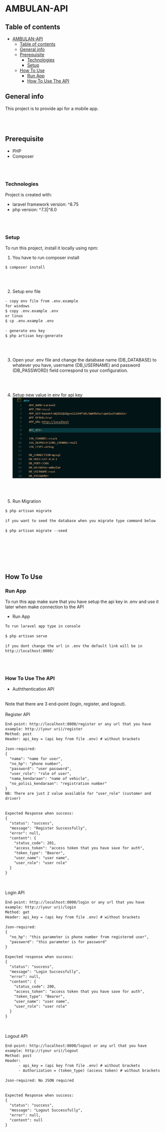 # AMBULAN-API
## Table of contents
- [AMBULAN-API](#ambulan-api)
  - [Table of contents](#table-of-contents)
  - [General info](#general-info)
  - [Prerequisite](#prerequisite)
    - [Technologies](#technologies)
    - [Setup](#setup)
  - [How To Use](#how-to-use)
    - [Run App](#run-app)
    - [How To Use The API](#how-to-use-the-api)

## General info
This project is to provide api for a mobile app.

<br/>
<br/>

## Prerequisite

* PHP
* Composer

<br/>
<br/>

	
### Technologies
Project is created with:
* laravel framework version: ^8.75
* php version: ^7.3|^8.0

<br/>
<br/>

	
### Setup
To run this project, install it locally using npm:

1. You have to run composer install
```
$ composer install
```

<br/>
<br/>


2. Setup env file

```
- copy env file from .env.example
for windows
$ copy .env.example .env
or linux
$ cp .env.example .env

- generate env key
$ php artisan key:generate
```

<br/>
<br/>


3. Open your .env file and change the database name (DB_DATABASE) to whatever you have, username (DB_USERNAME) and password (DB_PASSWORD) field correspond to your configuration.

<br/>
<br/>

4. Setup new value in env for api key
![Screenshot](/screenshot/screenshot.jpg)

<br/>
<br/>


5. Run Migration
```
$ php artisan migrate

if you want to seed the database when you migrate type command below

$ php artisan migrate --seed

```

<br/>
<br/>
<br/>
<br/>
<br/>


## How To Use

### Run App
To run this app make sure that you have setup the api key in .env and use it later when make connection to the API
<br>

* Run App
```
To run laravel app type in console

$ php artisan serve

if you dont change the url in .env the default link will be in http://localhost:8000/
```

<br>
<br>

### How To Use The API
* Auththentication API
<br>
Note that there are 3 end-point (login, register, and logout).

<br>
<br>
Register API

```
End-point: http://localhost:8000/register or any url that you have example: http://(your uri)/register
Method: post
Header: api_key = (api key from file .env) # without brackets

Json-required:
{
  "nama": "name for user",
  "no_hp": "phone number",
  "password": "user password",
  "user_role": "role of user", 
  "nama_kendaraan": "name of vehicle",
  "no_polisi_kendaraan": "registration number"
}
NB: There are just 2 value available for "user_role" (customer and driver) 


Expected Response when success:
{
  "status": "success",
  "message": "Register Successfully",
  "error": null,
  "content": {
    "status_code": 201,
    "access_token": "access token that you have save for auth",
    "token_type": "Bearer",
    "user_name": "user name",
    "user_role": "user role"
  }
}
```

<br>
<br>
Login API

```
End-point: http://localhost:8000/login or any url that you have example: http://(your uri)/login
Method: get
Header: api_key = (api key from file .env) # without brackets

Json-required:
{
  "no_hp": "this parameter is phone number from registered user", 
  "password": "this parameter is for password" 
}

Expected response when success:
{
  "status": "success",
  "message": "Login Successfully",
  "error": null,
  "content": {
    "status_code": 200,
    "access_token": "access token that you have save for auth",
    "token_type": "Bearer",
    "user_name": "user name",
    "user_role": "user role"
  }
}

```

<br>
<br>
Logout API

```
End-point: http://localhost:8000/logout or any url that you have example: http://(your uri)/logout
Method: post
Header: 
      - api_key = (api key from file .env) # without brackets
      - Authorization = (token_type) (access token) # without brackets

Json-required: No JSON required


Expected Response when success:
{
  "status": "success",
  "message": "Logout Successfully",
  "error": null,
  "content": null
}
```